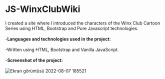 # JS-WinxClubWiki
I created a site where I introduced the characters of the Winx Club Cartoon Series using HTML, Bootstrap and Pure Javascript technologies.
<br><br>
-**Languages and technologies used in the project:**
<br> <br>
-Written using HTML, Bootstrap and Vanilla JavaScript.
<br> <br>
-**Screenshot of the project:**
<br> <br>
![Ekran görüntüsü 2022-08-07 185521](https://user-images.githubusercontent.com/73706248/183299850-accda099-c2a9-47d0-81bc-680f02406a11.png)

